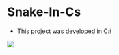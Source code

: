# Snake-In-Cs

- This project was developed in C#
<p align="left">
  <a href="https://skillicons.dev">
    <img src="https://skillicons.dev/icons?i=cs" />
  </a>
</p>
